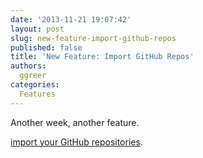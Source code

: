 ```yaml
---
date: '2013-11-21 19:07:42'
layout: post
slug: new-feature-import-github-repos
published: false
title: 'New Feature: Import GitHub Repos'
authors:
  ggreer
categories:
  Features
---
```


Another week, another feature. 

[import your GitHub repositories](https://floobits.com/import/github).


